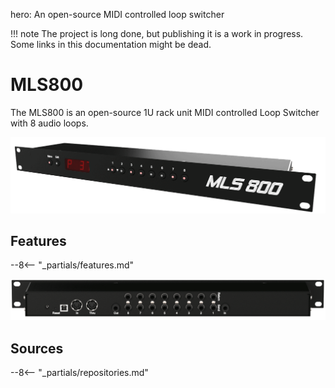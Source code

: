 hero: An open-source MIDI controlled loop switcher

!!! note
	The project is long done, but publishing it is a work in progress. Some links in this documentation might be dead.

# MLS800

The MLS800 is an open-source 1U rack unit MIDI controlled Loop Switcher with 8 audio loops.  

[![MLS800](assets/product-front-2.gif)](assets/large/product-front-2.png)

## Features

--8<-- "_partials/features.md"

[![MLS800](assets/product-back.gif)](assets/large/product-back.png)

## Sources

--8<-- "_partials/repositories.md"
